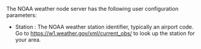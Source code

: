 The NOAA weather node server has the following user configuration
parameters:

- Station : The NOAA weather station identifier, typically an airport code. Go to https://w1.weather.gov/xml/current_obs/ to look up the station for your area.
